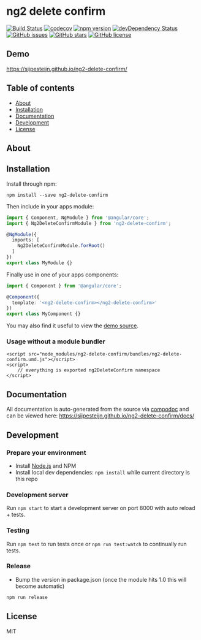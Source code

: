 # ng2 delete confirm
[![Build Status](https://travis-ci.org/sijpesteijn/ng2-delete-confirm.svg?branch=master)](https://travis-ci.org/sijpesteijn/ng2-delete-confirm)
[![codecov](https://codecov.io/gh/sijpesteijn/ng2-delete-confirm/branch/master/graph/badge.svg)](https://codecov.io/gh/sijpesteijn/ng2-delete-confirm)
[![npm version](https://badge.fury.io/js/ng2-delete-confirm.svg)](http://badge.fury.io/js/ng2-delete-confirm)
[![devDependency Status](https://david-dm.org/sijpesteijn/ng2-delete-confirm/dev-status.svg)](https://david-dm.org/sijpesteijn/ng2-delete-confirm?type=dev)
[![GitHub issues](https://img.shields.io/github/issues/sijpesteijn/ng2-delete-confirm.svg)](https://github.com/sijpesteijn/ng2-delete-confirm/issues)
[![GitHub stars](https://img.shields.io/github/stars/sijpesteijn/ng2-delete-confirm.svg)](https://github.com/sijpesteijn/ng2-delete-confirm/stargazers)
[![GitHub license](https://img.shields.io/badge/license-MIT-blue.svg)](https://raw.githubusercontent.com/sijpesteijn/ng2-delete-confirm/master/LICENSE)

## Demo
https://sijpesteijn.github.io/ng2-delete-confirm/

## Table of contents

- [About](#about)
- [Installation](#installation)
- [Documentation](#documentation)
- [Development](#development)
- [License](#license)

## About



## Installation

Install through npm:
```
npm install --save ng2-delete-confirm
```

Then include in your apps module:

```typescript
import { Component, NgModule } from '@angular/core';
import { Ng2DeleteConfirmModule } from 'ng2-delete-confirm';

@NgModule({
  imports: [
    Ng2DeleteConfirmModule.forRoot()
  ]
})
export class MyModule {}
```

Finally use in one of your apps components:
```typescript
import { Component } from '@angular/core';

@Component({
  template: '<ng2-delete-confirm></ng2-delete-confirm>'
})
export class MyComponent {}
```

You may also find it useful to view the [demo source](https://github.com/sijpesteijn/ng2-delete-confirm/blob/master/demo/demo.component.ts).

### Usage without a module bundler
```
<script src="node_modules/ng2-delete-confirm/bundles/ng2-delete-confirm.umd.js"></script>
<script>
    // everything is exported ng2DeleteConfirm namespace
</script>
```

## Documentation
All documentation is auto-generated from the source via [compodoc](https://compodoc.github.io/compodoc/) and can be viewed here:
https://sijpesteijn.github.io/ng2-delete-confirm/docs/

## Development

### Prepare your environment
* Install [Node.js](http://nodejs.org/) and NPM
* Install local dev dependencies: `npm install` while current directory is this repo

### Development server
Run `npm start` to start a development server on port 8000 with auto reload + tests.

### Testing
Run `npm test` to run tests once or `npm run test:watch` to continually run tests.

### Release
* Bump the version in package.json (once the module hits 1.0 this will become automatic)
```bash
npm run release
```

## License

MIT
